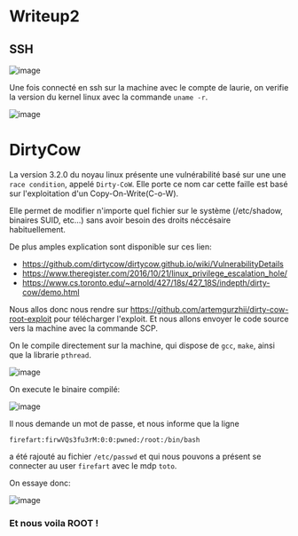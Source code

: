 # Writeup2

## SSH
![image](https://user-images.githubusercontent.com/29956389/89556301-7360f880-d811-11ea-9c35-2549820dcaf7.png)

Une fois connecté en ssh sur la machine avec le compte de laurie, on verifie la version du kernel linux avec la commande `uname -r`.

![image](https://user-images.githubusercontent.com/29956389/89706911-30666880-d96a-11ea-97f0-2cfc9ba74b31.png)

# DirtyCow

La version 3.2.0 du noyau linux présente une vulnérabilité basé sur une une `race condition`, appelé `Dirty-CoW`.
Elle porte ce nom car cette faille est basé sur l'exploitation d'un Copy-On-Write(C-o-W).

Elle permet de modifier n'importe quel fichier sur le système (/etc/shadow, binaires SUID, etc...) sans avoir besoin des droits néccésaire habituellement.

De plus amples explication sont disponible sur ces lien: 
- https://github.com/dirtycow/dirtycow.github.io/wiki/VulnerabilityDetails
- https://www.theregister.com/2016/10/21/linux_privilege_escalation_hole/
- https://www.cs.toronto.edu/~arnold/427/18s/427_18S/indepth/dirty-cow/demo.html

Nous allos donc nous rendre sur https://github.com/artemgurzhii/dirty-cow-root-exploit pour télécharger l'exploit.
Et nous allons envoyer le code source vers la machine avec la commande SCP.

On le compile directement sur la machine, qui dispose de `gcc`, `make`, ainsi que la librarie `pthread`.

![image](https://user-images.githubusercontent.com/29956389/89707170-0c0b8b80-d96c-11ea-9fa7-9d832a81a88f.png)

On execute le binaire compilé:

![image](https://user-images.githubusercontent.com/29956389/89707274-eb900100-d96c-11ea-9207-4845a1de51e6.png)

Il nous demande un mot de passe, et nous informe que la ligne

`firefart:firwVQs3fu3rM:0:0:pwned:/root:/bin/bash` 

a été rajouté au fichier `/etc/passwd` et qui nous pouvons a présent se connecter au user `firefart` avec le mdp `toto`.

On essaye donc: 

![image](https://user-images.githubusercontent.com/29956389/89707367-956f8d80-d96d-11ea-95a9-9e0dbaecde11.png)

### Et nous voila ROOT !
